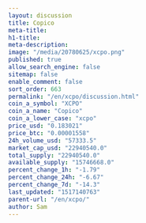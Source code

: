 ```yaml
---
layout: discussion
title: Copico
meta-title: 
h1-title: 
meta-description: 
image: "/media/20780625/xcpo.png"
published: true
allow_search_engine: false
sitemap: false
enable_comment: false
sort_order: 663
permalink: "/en/xcpo/discussion.html"
coin_a_symbol: "XCPO"
coin_a_name: "Copico"
coin_a_lower_case: "xcpo"
price_usd: "0.183021"
price_btc: "0.00001558"
24h_volume_usd: "57333.5"
market_cap_usd: "22940540.0"
total_supply: "22940540.0"
available_supply: "15746668.0"
percent_change_1h: "-1.79"
percent_change_24h: "-6.67"
percent_change_7d: "-14.3"
last_updated: "1517140763"
parent-url: "/en/xcpo/"
author: Sam
---
```


